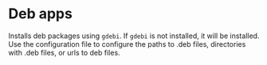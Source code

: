 # Deb apps
Installs deb packages using `gdebi`. If `gdebi` is not installed, 
it will be installed. Use the configuration file to configure the
paths to .deb files, directories with .deb files, or urls to deb files.